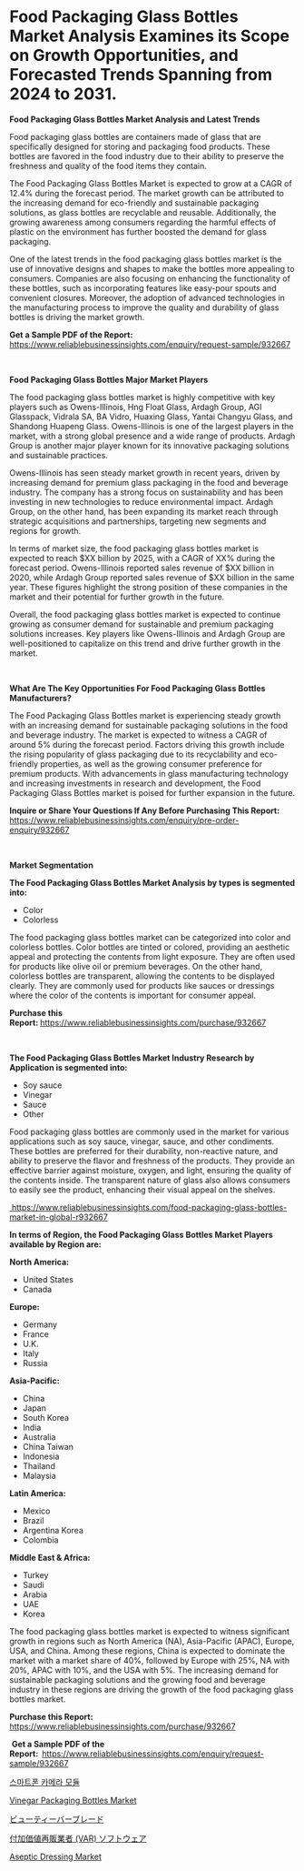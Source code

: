 <p><h1>Food Packaging Glass Bottles Market Analysis Examines its Scope on Growth Opportunities, and Forecasted Trends Spanning from 2024 to 2031.</h1></p><p><strong>Food Packaging Glass Bottles Market Analysis and Latest Trends</strong></p>
<p><p>Food packaging glass bottles are containers made of glass that are specifically designed for storing and packaging food products. These bottles are favored in the food industry due to their ability to preserve the freshness and quality of the food items they contain.</p><p>The Food Packaging Glass Bottles Market is expected to grow at a CAGR of 12.4% during the forecast period. The market growth can be attributed to the increasing demand for eco-friendly and sustainable packaging solutions, as glass bottles are recyclable and reusable. Additionally, the growing awareness among consumers regarding the harmful effects of plastic on the environment has further boosted the demand for glass packaging.</p><p>One of the latest trends in the food packaging glass bottles market is the use of innovative designs and shapes to make the bottles more appealing to consumers. Companies are also focusing on enhancing the functionality of these bottles, such as incorporating features like easy-pour spouts and convenient closures. Moreover, the adoption of advanced technologies in the manufacturing process to improve the quality and durability of glass bottles is driving the market growth.</p></p>
<p><strong>Get a Sample PDF of the Report:&nbsp;</strong> <a href="https://www.reliablebusinessinsights.com/enquiry/request-sample/932667">https://www.reliablebusinessinsights.com/enquiry/request-sample/932667</a></p>
<p>&nbsp;</p>
<p><strong>Food Packaging Glass Bottles Major Market Players</strong></p>
<p><p>The food packaging glass bottles market is highly competitive with key players such as Owens-Illinois, Hng Float Glass, Ardagh Group, AGI Glasspack, Vidrala SA, BA Vidro, Huaxing Glass, Yantai Changyu Glass, and Shandong Huapeng Glass. Owens-Illinois is one of the largest players in the market, with a strong global presence and a wide range of products. Ardagh Group is another major player known for its innovative packaging solutions and sustainable practices.</p><p>Owens-Illinois has seen steady market growth in recent years, driven by increasing demand for premium glass packaging in the food and beverage industry. The company has a strong focus on sustainability and has been investing in new technologies to reduce environmental impact. Ardagh Group, on the other hand, has been expanding its market reach through strategic acquisitions and partnerships, targeting new segments and regions for growth.</p><p>In terms of market size, the food packaging glass bottles market is expected to reach $XX billion by 2025, with a CAGR of XX% during the forecast period. Owens-Illinois reported sales revenue of $XX billion in 2020, while Ardagh Group reported sales revenue of $XX billion in the same year. These figures highlight the strong position of these companies in the market and their potential for further growth in the future.</p><p>Overall, the food packaging glass bottles market is expected to continue growing as consumer demand for sustainable and premium packaging solutions increases. Key players like Owens-Illinois and Ardagh Group are well-positioned to capitalize on this trend and drive further growth in the market.</p></p>
<p>&nbsp;</p>
<p><strong>What Are The Key Opportunities For Food Packaging Glass Bottles Manufacturers?</strong></p>
<p><p>The Food Packaging Glass Bottles market is experiencing steady growth with an increasing demand for sustainable packaging solutions in the food and beverage industry. The market is expected to witness a CAGR of around 5% during the forecast period. Factors driving this growth include the rising popularity of glass packaging due to its recyclability and eco-friendly properties, as well as the growing consumer preference for premium products. With advancements in glass manufacturing technology and increasing investments in research and development, the Food Packaging Glass Bottles market is poised for further expansion in the future.</p></p>
<p><strong>Inquire or Share Your Questions If Any Before Purchasing This Report:</strong> <a href="https://www.reliablebusinessinsights.com/enquiry/pre-order-enquiry/932667">https://www.reliablebusinessinsights.com/enquiry/pre-order-enquiry/932667</a></p>
<p>&nbsp;</p>
<p><strong>Market Segmentation</strong></p>
<p><strong>The Food Packaging Glass Bottles Market Analysis by types is segmented into:</strong></p>
<p><ul><li>Color</li><li>Colorless</li></ul></p>
<p><p>The food packaging glass bottles market can be categorized into color and colorless bottles. Color bottles are tinted or colored, providing an aesthetic appeal and protecting the contents from light exposure. They are often used for products like olive oil or premium beverages. On the other hand, colorless bottles are transparent, allowing the contents to be displayed clearly. They are commonly used for products like sauces or dressings where the color of the contents is important for consumer appeal.</p></p>
<p><strong>Purchase this Report:&nbsp;</strong><a href="https://www.reliablebusinessinsights.com/purchase/932667">https://www.reliablebusinessinsights.com/purchase/932667</a></p>
<p>&nbsp;</p>
<p><strong>The Food Packaging Glass Bottles Market Industry Research by Application is segmented into:</strong></p>
<p><ul><li>Soy sauce</li><li>Vinegar</li><li>Sauce</li><li>Other</li></ul></p>
<p><p>Food packaging glass bottles are commonly used in the market for various applications such as soy sauce, vinegar, sauce, and other condiments. These bottles are preferred for their durability, non-reactive nature, and ability to preserve the flavor and freshness of the products. They provide an effective barrier against moisture, oxygen, and light, ensuring the quality of the contents inside. The transparent nature of glass also allows consumers to easily see the product, enhancing their visual appeal on the shelves.</p></p>
<p><a href="https://www.reliablebusinessinsights.com/food-packaging-glass-bottles-market-in-global-r932667">&nbsp;https://www.reliablebusinessinsights.com/food-packaging-glass-bottles-market-in-global-r932667</a></p>
<p><strong>In terms of Region, the Food Packaging Glass Bottles Market Players available by Region are:</strong></p>
<p>
    <p> <strong> North America: </strong>
        <ul>
            <li>United States</li>
            <li>Canada</li>
        </ul>
        </p> 
    <p> <strong> Europe: </strong>
        <ul>
            <li>Germany</li>
            <li>France</li>
            <li>U.K.</li>
            <li>Italy</li>
            <li>Russia</li>
        </ul>
        </p> 
    <p> <strong> Asia-Pacific: </strong>
        <ul>
            <li>China</li>
            <li>Japan</li>
            <li>South Korea</li>
            <li>India</li>
            <li>Australia</li>
            <li>China Taiwan</li>
            <li>Indonesia</li>
            <li>Thailand</li>
            <li>Malaysia</li>
        </ul>
        </p> 
    <p> <strong> Latin America: </strong>
        <ul>
            <li>Mexico</li>
            <li>Brazil</li>
            <li>Argentina Korea</li>
            <li>Colombia</li>
        </ul>
        </p> 
    <p> <strong> Middle East & Africa: </strong>
        <ul>
            <li>Turkey</li>
            <li>Saudi</li>
            <li>Arabia</li>
            <li>UAE</li>
            <li>Korea</li>
        </ul>
    </p>
    </p>
<p><p>The food packaging glass bottles market is expected to witness significant growth in regions such as North America (NA), Asia-Pacific (APAC), Europe, USA, and China. Among these regions, China is expected to dominate the market with a market share of 40%, followed by Europe with 25%, NA with 20%, APAC with 10%, and the USA with 5%. The increasing demand for sustainable packaging solutions and the growing food and beverage industry in these regions are driving the growth of the food packaging glass bottles market.</p></p>
<p><strong>Purchase this Report: </strong><a href="https://www.reliablebusinessinsights.com/purchase/932667">https://www.reliablebusinessinsights.com/purchase/932667</a></p>
<p>&nbsp;<strong>Get a Sample PDF of the Report:&nbsp;&nbsp;</strong><a href="https://www.reliablebusinessinsights.com/enquiry/request-sample/932667">https://www.reliablebusinessinsights.com/enquiry/request-sample/932667</a></p>
<p><strong></strong></p>
<p><p><a href="https://github.com/Hubertstyenger6685/Market-Research-Report-List-1/blob/main/657373890041.md">스마트폰 카메라 모듈</a></p><p><a href="https://github.com/Valeridd446677/Market-Research-Report-List-1/blob/main/vinegar-packaging-bottles-market.md">Vinegar Packaging Bottles Market</a></p><p><a href="https://github.com/zoetazuur/Market-Research-Report-List-1/blob/main/948170183546.md">ビューティーバーブレード</a></p><p><a href="https://github.com/dadanedu33/Market-Research-Report-List-1/blob/main/449496183545.md">付加価値再販業者 (VAR) ソフトウェア</a></p><p><a href="https://www.linkedin.com/pulse/decoding-aseptic-dressing-market-metrics-share-trends-0ga0e?trackingId=jkp2ghLhumNeus3XxZF1xw%3D%3D">Aseptic Dressing Market</a></p></p>